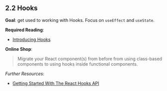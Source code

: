 ## 2.2 Hooks

**Goal**: get used to working with Hooks. Focus on `useEffect` and `useState`.

**Required Reading**:

- [Introducing Hooks](https://reactjs.org/docs/hooks-overview.html)

**Online Shop**:

> Migrate your React component(s) from before from using class-based components to using hooks inside functional components.

_Further Resources_:

- [Getting Started With The React Hooks API](https://www.smashingmagazine.com/2020/04/react-hooks-api-guide/)
